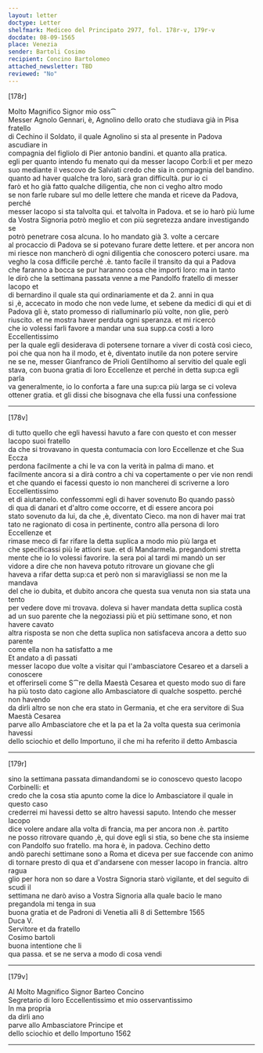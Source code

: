 ```yaml
---
layout: letter
doctype: Letter
shelfmark: Mediceo del Principato 2977, fol. 178r-v, 179r-v
docdate: 08-09-1565
place: Venezia
sender: Bartoli Cosimo
recipient: Concino Bartolomeo
attached_newsletter: TBD
reviewed: "No"
---
```


[178r]  
  
  
Molto Magnifico Signor mio oss⁀  
Messer Agnolo Gennari, è, Agnolino dello orato che studiava già in Pisa fratello  
di Cechino il Soldato, il quale Agnolino si sta al presente in Padova ascudiare in  
compagnia del figliolo di Pier antonio bandini. et quanto alla pratica.  
egli per quanto intendo fu menato qui da messer Iacopo Corb:li et per mezo  
suo mediante il vescovo de Salviati credo che sia in compagnia del bandino.  
quanto ad haver qualche tra loro, sarà gran difficultà. pur io ci  
farò et ho già fatto qualche diligentia, che non ci vegho altro modo  
se non farle rubare sul mo delle lettere che manda et riceve da Padova, perché  
messer Iacopo si sta talvolta qui. et talvolta in Padova. et se io harò più lume  
da Vostra Signoria potrò meglio et con più segretezza andare investigando se  
potrò penetrare cosa alcuna. Io ho mandato già 3. volte a cercare  
al procaccio di Padova se si potevano furare dette lettere. et per ancora non  
mi riesce non mancherò di ogni diligentia che conoscero poterci usare. ma  
vegho la cosa difficile perché .è. tanto facile il transito da qui a Padova  
che faranno a bocca se pur haranno cosa che importi loro: ma in tanto  
le dirò che la settimana passata venne a me Pandolfo fratello di messer Iacopo et  
di bernardino il quale sta qui ordinariamente et da 2. anni in qua  
si ,è, accecato in modo che non vede lume, et sebene da medici di qui et di  
Padova gli è, stato promesso di rialluminarlo più volte, non glie, però  
riuscito. et ne mostra haver perduta ogni speranza. et mi ricercò  
che io volessi farli favore a mandar una sua supp.ca costì a loro Eccellentissimo  
per la quale egli desiderava di potersene tornare a viver di costà così cieco,  
poi che qua non ha il modo, et è, diventato inutile da non potere servire  
ne se ne, messer Gianfranco de Prioli Gentilhomo al servitio del quale egli  
stava, con buona gratia di loro Eccellenze et perché in detta sup:ca egli parla  
va generalmente, io lo conforta a fare una sup:ca più larga se ci voleva  
ottener gratia. et gli dissi che bisognava che ella fussi una confessione  
  
---  

[178v]  
  
  
di tutto quello che egli havessi havuto a fare con questo et con messer Iacopo suoi fratello  
da che si trovavano in questa contumacia con loro Eccellenze et che Sua Eccza  
perdona facilmente a chi le va con la verità in palma di mano. et  
facilmente ancora si a dirà contro a chi va copertamente o per vie non rendi  
et che quando ei facessi questo io non mancherei di scriverne a loro Eccellentissimo  
et di aiutarnelo. confessommi egli di haver sovenuto Bo quando passò  
di qua di danari et d'altro come occorre, et di essere ancora poi  
stato sovenuto da lui, da che ,è, diventato Cieco. ma non di haver mai trat  
tato ne ragionato di cosa in pertinente, contro alla persona di loro Eccellenze et  
rimase meco di far rifare la detta suplica a modo mio più larga et  
che specificassi più le attioni sue. et di Mandarmela. pregandomi stretta  
mente che io lo volessi favorire. la sera poi al tardi mi mandò un ser  
vidore a dire che non haveva potuto ritrovare un giovane che gli  
haveva a rifar detta sup:ca et però non si maravigliassi se non me la mandava  
del che io dubita, et dubito ancora che questa sua venuta non sia stata una tento  
per vedere dove mi trovava. doleva si haver mandata detta suplica costà  
ad un suo parente che la negoziassi più et più settimane sono, et non havere cavato  
altra risposta se non che detta suplica non satisfaceva ancora a detto suo parente  
come ella non ha satisfatto a me  
Et andato a dì passati  
messer Iacopo due volte a visitar qui l'ambasciatore Cesareo et a darseli a conoscere  
et offerirseli come S⁀re della Maestà Cesarea et questo modo suo di fare  
ha più tosto dato cagione allo Ambasciatore di qualche sospetto. perché non havendo  
da dirli altro se non che era stato in Germania, et che era servitore di Sua Maestà Cesarea  
parve allo Ambasciatore che et la pa et la 2a volta questa sua cerimonia havessi  
dello sciochio et dello Importuno, il che mi ha referito il detto Ambascia  
  
---  

[179r]  
  
  
sino la settimana passata dimandandomi se io conoscevo questo Iacopo Corbinelli: et  
credo che la cosa stia apunto come la dice lo Ambasciatore il quale in questo caso  
crederrei mi havessi detto se altro havessi saputo. Intendo che messer Iacopo  
dice volere andare alla volta di francia, ma per ancora non .è. partito  
ne posso ritrovare quando ,è, qui dove egli si stia, so bene che sta insieme  
con Pandolfo suo fratello. ma hora è, in padova. Cechino detto  
andò parechi settimane sono a Roma et diceva per sue faccende con animo  
di tornare presto di qua et d'andarsene con messer Iacopo in francia. altro ragua  
glio per hora non so dare a Vostra Signoria starò vigilante, et del seguito di scudi il  
settimana ne darò aviso a Vostra Signoria alla quale bacio le mano pregandola mi tenga in sua  
buona gratia et de Padroni di Venetia alli 8 di Settembre 1565  
Duca V.  
Servitore et da fratello  
Cosimo bartoli  
buona intentione che li  
qua passa. et se ne serva a modo di cosa vendi  
  
---  

[179v]  
  
  
Al Molto Magnifico Signor Barteo Concino  
Segretario di loro Eccellentissimo et mio osservantissimo  
In ma propria  
da dirli ano  
parve allo Ambasciatore Principe et  
dello sciochio et dello Importuno 1562  
  
---  

